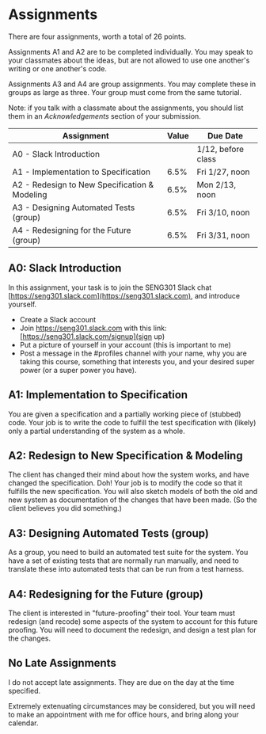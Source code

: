# Assignments

There are four assignments, worth a total of 26 points.

Assignments A1 and A2 are to be completed individually. You may speak to your classmates about the ideas, but are not allowed to use one another's writing or one another's code.

Assignments A3 and A4 are group assignments. You may complete these in groups as large as three. Your group must come from the same tutorial.

Note: if you talk with a classmate about the assignments, you should list them in an *Acknowledgements* section of your submission.

| Assignment | Value | Due Date |
| ---------- | ----- | -------- |
| A0 - Slack Introduction | | 1/12, before class |
| A1 - Implementation to Specification | 6.5% | Fri 1/27, noon |
| A2 - Redesign to New Specification & Modeling | 6.5% | Mon 2/13, noon |
| A3 - Designing Automated Tests (group) | 6.5% | Fri 3/10, noon |
| A4 - Redesigning for the Future (group) | 6.5% | Fri 3/31, noon |

## A0: Slack Introduction

In this assignment, your task is to join the SENG301 Slack chat [https://seng301.slack.com](https://seng301.slack.com), and introduce yourself.

* Create a Slack account
* Join https://seng301.slack.com with this link: [https://seng301.slack.com/signup](sign up)
* Put a picture of yourself in your account (this is important to me)
* Post a message in the #profiles channel with your name, why you are taking this course, something that interests you, and your desired super power (or a super power you have).

## A1: Implementation to Specification

You are given a specification and a partially working piece of (stubbed) code. Your job is to write the code to fulfill the test specification with (likely) only a partial understanding of the system as a whole.

## A2: Redesign to New Specification & Modeling

The client has changed their mind about how the system works, and have changed the specification. Doh! Your job is to modify the code so that it fulfills the new specification. You will also sketch models of both the old and new system as documentation of the changes that have been made. (So the client believes you did something.)

## A3: Designing Automated Tests (group)

As a group, you need to build an automated test suite for the system. You have a set of existing tests that are normally run manually, and need to translate these into automated tests that can be run from a test harness.

## A4: Redesigning for the Future (group)

The client is interested in "future-proofing" their tool. Your team must redesign (and recode) some aspects of the system to account for this future proofing. You will need to document the redesign, and design a test plan for the changes.

## No Late Assignments

I do not accept late assignments. They are due on the day at the time specified.

Extremely extenuating circumstances may be considered, but you will need to make an appointment with me for office hours, and bring along your calendar.